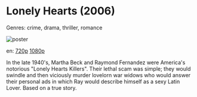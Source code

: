 # Lonely Hearts (2006)

Genres: crime, drama, thriller, romance

![poster](http://image.tmdb.org/t/p/w500/wxsyl5wjobtYhll3rf5nGuC4kBN.jpg)

en:
  [720p](magnet:?xt=urn:btih:4ED84B4F4E7D1043341F947778035258E01C85A6&tr=udp://glotorrents.pw:6969/announce&tr=udp://tracker.opentrackr.org:1337/announce&tr=udp://torrent.gresille.org:80/announce&tr=udp://tracker.openbittorrent.com:80&tr=udp://tracker.coppersurfer.tk:6969&tr=udp://tracker.leechers-paradise.org:6969&tr=udp://p4p.arenabg.ch:1337&tr=udp://tracker.internetwarriors.net:1337)
  [1080p](magnet:?xt=urn:btih:9445079F79B0AB18674A12E9428E4B110E2C724C&tr=udp://glotorrents.pw:6969/announce&tr=udp://tracker.opentrackr.org:1337/announce&tr=udp://torrent.gresille.org:80/announce&tr=udp://tracker.openbittorrent.com:80&tr=udp://tracker.coppersurfer.tk:6969&tr=udp://tracker.leechers-paradise.org:6969&tr=udp://p4p.arenabg.ch:1337&tr=udp://tracker.internetwarriors.net:1337)
  


In the late 1940's, Martha Beck and Raymond Fernandez were America's notorious "Lonely Hearts Killers". Their lethal scam was simple; they would swindle and then viciously murder lovelorn war widows who would answer their personal ads in which Ray would describe himself as a sexy Latin Lover. Based on a true story.